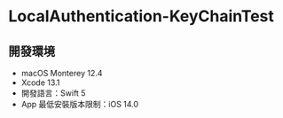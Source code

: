 # LocalAuthentication-KeyChainTest

## 開發環境

* macOS Monterey 12.4
* Xcode 13.1
* 開發語言：Swift 5
* App 最低安裝版本限制：iOS 14.0
